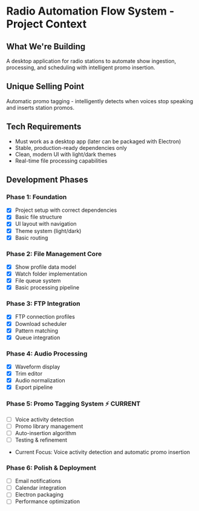 # Radio Automation Flow System - Project Context

## What We're Building
A desktop application for radio stations to automate show ingestion, processing, and scheduling with intelligent promo insertion.

## Unique Selling Point
Automatic promo tagging - intelligently detects when voices stop speaking and inserts station promos.

## Tech Requirements
- Must work as a desktop app (later can be packaged with Electron)
- Stable, production-ready dependencies only
- Clean, modern UI with light/dark themes
- Real-time file processing capabilities

## Development Phases

### Phase 1: Foundation
- [x] Project setup with correct dependencies
- [x] Basic file structure
- [x] UI layout with navigation
- [x] Theme system (light/dark)
- [x] Basic routing

### Phase 2: File Management Core
- [x] Show profile data model
- [x] Watch folder implementation
- [x] File queue system  
- [x] Basic processing pipeline

### Phase 3: FTP Integration 
- [x] FTP connection profiles
- [x] Download scheduler
- [x] Pattern matching
- [x] Queue integration

### Phase 4: Audio Processing 
- [x] Waveform display
- [x] Trim editor
- [x] Audio normalization
- [x] Export pipeline

### Phase 5: Promo Tagging System ⚡ CURRENT
- [ ] Voice activity detection
- [ ] Promo library management
- [ ] Auto-insertion algorithm
- [ ] Testing & refinement

- Current Focus: Voice activity detection and automatic promo insertion

### Phase 6: Polish & Deployment
- [ ] Email notifications
- [ ] Calendar integration
- [ ] Electron packaging
- [ ] Performance optimization